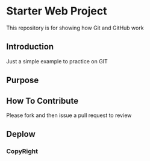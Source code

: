 # Starter Web Project

This repository is for showing how Git and GitHub work

## Introduction
Just a simple example to practice on  GIT

## Purpose


## How To Contribute
Please fork and then issue a pull request to review
## Deplow

### CopyRight

